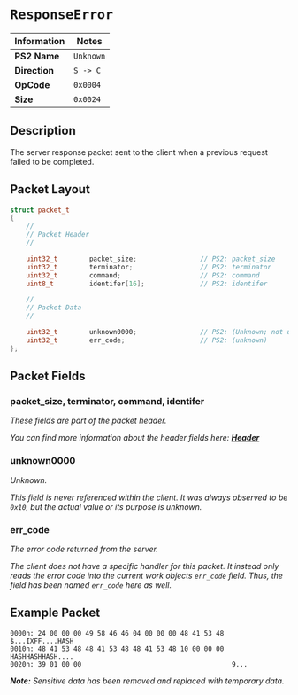 # `ResponseError`

| Information               | Notes |
|---                        |---    |
| **PS2 Name**              | `Unknown` |
| **Direction**             | `S -> C` |
| **OpCode**                | `0x0004` |
| **Size**                  | `0x0024` |

## Description

The server response packet sent to the client when a previous request failed to be completed.

## Packet Layout

```cpp
struct packet_t
{
    //
    // Packet Header
    //

    uint32_t        packet_size;                // PS2: packet_size
    uint32_t        terminator;                 // PS2: terminator
    uint32_t        command;                    // PS2: command
    uint8_t         identifer[16];              // PS2: identifer

    //
    // Packet Data
    //

    uint32_t        unknown0000;                // PS2: (Unknown; not used.)
    uint32_t        err_code;                   // PS2: (unknown)
};
```

## Packet Fields

### packet_size, terminator, command, identifer

_These fields are part of the packet header._

_You can find more information about the header fields here: [**Header**](/packets/lobby/Header.md)_

### unknown0000

_Unknown._

_This field is never referenced within the client. It was always observed to be `0x10`, but the actual value or its purpose is unknown._

### err_code

_The error code returned from the server._

_The client does not have a specific handler for this packet. It instead only reads the error code into the current work objects `err_code` field. Thus, the field has been named `err_code` here as well._

## Example Packet

```
0000h: 24 00 00 00 49 58 46 46 04 00 00 00 48 41 53 48  $...IXFF....HASH
0010h: 48 41 53 48 48 41 53 48 48 41 53 48 10 00 00 00  HASHHASHHASH....
0020h: 39 01 00 00                                      9...
```

_**Note:** Sensitive data has been removed and replaced with temporary data._
